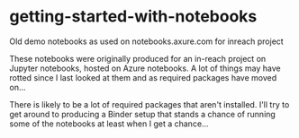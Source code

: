 # getting-started-with-notebooks
Old demo notebooks as used on notebooks.axure.com for inreach project


These notebooks were originally produced for an in-reach project on Jupyter notebooks, hosted on Azure notebooks. A lot of things may have rotted since I last looked at them and as required packages have moved on...

There is likely to be a lot of required packages that aren't installed. I'll try to get around to producing a Binder setup that stands a chance of running some of the notebooks at least when I get a chance... 